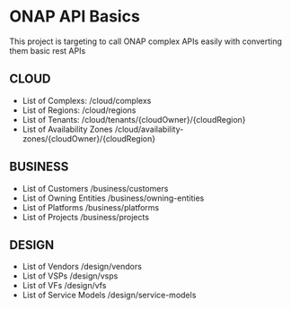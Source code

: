 # ONAP API Basics

This project is targeting to call ONAP complex APIs easily with converting them basic rest APIs

## CLOUD

- List of Complexs: 
    /cloud/complexs
- List of Regions:
    /cloud/regions
- List of Tenants:
    /cloud/tenants/{cloudOwner}/{cloudRegion}
- List of Availability Zones
    /cloud/availability-zones/{cloudOwner}/{cloudRegion}


## BUSINESS

- List of Customers
    /business/customers
- List of Owning Entities
    /business/owning-entities
- List of Platforms
    /business/platforms
- List of Projects
    /business/projects

## DESIGN

- List of Vendors
    /design/vendors
- List of VSPs
    /design/vsps
- List of VFs
    /design/vfs
- List of Service Models
    /design/service-models